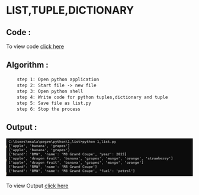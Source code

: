 # LIST,TUPLE,DICTIONARY

## Code :

To view code [click here](./1_list.py)

## Algorithm :


```Algorithm
    step 1: Open python application
    step 2: Start file -> new file
    step 3: Open python shell
    step 4: Write code for python tuples,dictionary and tuple
    step 5: Save file as list.py
    step 6: Stop the process
```

## Output :

![image](output.png)

To view Output [click here](./output.png)